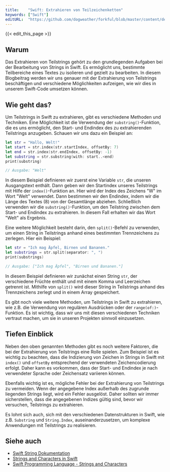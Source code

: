 ```yaml
---
title:    "Swift: Extrahieren von Teilzeichenketten"
keywords: ["Swift"]
editURL:  "https://github.com/dogweather/forkful/blob/master/content/de/swift/extracting-substrings.md"
---
```


{{< edit_this_page >}}

## Warum

Das Extrahieren von Teilstrings gehört zu den grundlegenden Aufgaben bei der Bearbeitung von Strings in Swift. Es ermöglicht uns, bestimmte Teilbereiche eines Textes zu isolieren und gezielt zu bearbeiten. In diesem Blogbeitrag werden wir uns genauer mit der Extrahierung von Teilstrings beschäftigen und verschiedene Möglichkeiten aufzeigen, wie wir dies in unserem Swift-Code umsetzen können.

## Wie geht das?

Um Teilstrings in Swift zu extrahieren, gibt es verschiedene Methoden und Techniken. Eine Möglichkeit ist die Verwendung der `substring()`-Funktion, die es uns ermöglicht, den Start- und Endindex des zu extrahierenden Teilstrings anzugeben. Schauen wir uns dazu ein Beispiel an:

```Swift
let str = "Hallo, Welt!"
let start = str.index(str.startIndex, offsetBy: 7)
let end = str.index(str.endIndex, offsetBy: -1)
let substring = str.substring(with: start..<end)
print(substring)

// Ausgabe: "Welt"
```

In diesem Beispiel definieren wir zuerst eine Variable `str`, die unseren Ausgangstext enthält. Dann geben wir den Startindex unseres Teilstrings mit Hilfe der `index()`-Funktion an. Hier wird der Index des Zeichens "W" im Wort "Welt" verwendet. Dann bestimmen wir den Endindex, indem wir die Länge des Textes (8) von der Gesamtlänge abziehen. Schließlich verwenden wir die `substring()`-Funktion, um den Teilstring zwischen dem Start- und Endindex zu extrahieren. In diesem Fall erhalten wir das Wort "Welt" als Ergebnis.

Eine weitere Möglichkeit besteht darin, den `split()`-Befehl zu verwenden, um einen String in Teilstrings anhand eines bestimmten Trennzeichens zu zerlegen. Hier ein Beispiel:

```Swift
let str = "Ich mag Äpfel, Birnen und Bananen."
let substrings = str.split(separator: ", ")
print(substrings)

// Ausgabe: ["Ich mag Äpfel", "Birnen und Bananen."]
```

In diesem Beispiel definieren wir zunächst einen String `str`, der verschiedene Früchte enthält und mit einem Komma und Leerzeichen getrennt ist. Mithilfe von `split()` wird dieser String in Teilstrings anhand des Trennzeichens zerlegt und in einem Array gespeichert.

Es gibt noch viele weitere Methoden, um Teilstrings in Swift zu extrahieren, wie z.B. die Verwendung von regulären Ausdrücken oder der `range(of:)`-Funktion. Es ist wichtig, dass wir uns mit diesen verschiedenen Techniken vertraut machen, um sie in unseren Projekten sinnvoll einzusetzen.

## Tiefen Einblick

Neben den oben genannten Methoden gibt es noch weitere Faktoren, die bei der Extrahierung von Teilstrings eine Rolle spielen. Zum Beispiel ist es wichtig zu beachten, dass die Indizierung von Zeichen in Strings in Swift mit `index()` und `offsetBy` entsprechend der verwendeten Zeichencodierung erfolgt. Daher kann es vorkommen, dass der Start- und Endindex je nach verwendeter Sprache oder Zeichensatz variieren können.

Ebenfalls wichtig ist es, mögliche Fehler bei der Extrahierung von Teilstrings zu vermeiden. Wenn der angegebene Index außerhalb des zugrunde liegenden Strings liegt, wird ein Fehler ausgelöst. Daher sollten wir immer sicherstellen, dass die angegebenen Indizes gültig sind, bevor wir versuchen, Teilstrings zu extrahieren.

Es lohnt sich auch, sich mit den verschiedenen Datenstrukturen in Swift, wie z.B. `Substring` und `String.Index`, auseinanderzusetzen, um komplexe Anwendungen mit Teilstrings zu realisieren.

## Siehe auch

- [Swift String Dokumentation](https://developer.apple.com/documentation/swift/string)
- [Strings and Characters in Swift](https://docs.swift.org/swift-book/LanguageGuide/StringsAndCharacters.html)
- [Swift Programming Language - Strings and Characters](https://docs.swift.org/swift-book/LanguageGuide/StringsAndCharacters.html)